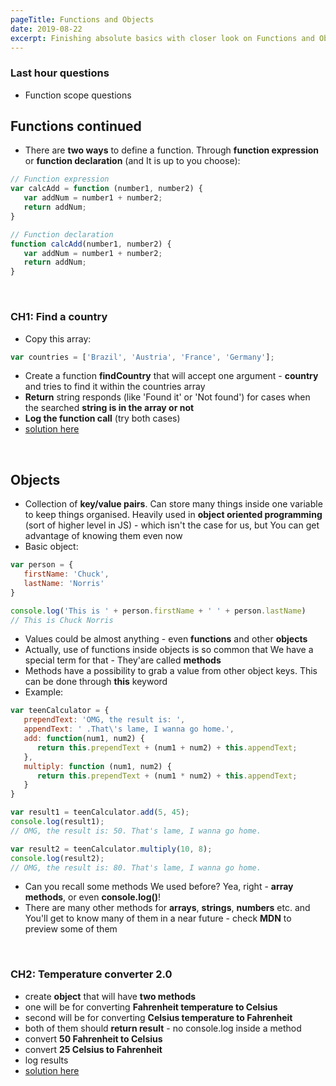 ```yaml
---
pageTitle: Functions and Objects
date: 2019-08-22
excerpt: Finishing absolute basics with closer look on Functions and Objects.
---
```


### Last hour questions
* Function scope questions

## Functions continued

* There are **two ways** to define a function. Through **function expression** or **function declaration** (and It is up to you choose):

````Javascript
// Function expression
var calcAdd = function (number1, number2) {
   var addNum = number1 + number2;
   return addNum;
}

// Function declaration
function calcAdd(number1, number2) {
   var addNum = number1 + number2;
   return addNum;
}
````

<br>

### CH1: Find a country

* Copy this array:
````Javascript
var countries = ['Brazil', 'Austria', 'France', 'Germany'];
````
* Create a function **findCountry** that will accept one argument - **country** and tries to find it within the countries array
* **Return** string responds (like 'Found it' or 'Not found') for cases when the searched **string is in the array or not**
* **Log the function call** (try both cases)
* [solution here](https://codepen.io/Phhunkhouse/pen/XWrMqeQ)

<br>

## Objects

* Collection of **key/value pairs**. Can store many things inside one variable to keep things organised. Heavily used in **object oriented programming** (sort of higher level in JS) - which isn't the case for us, but You can get advantage of knowing them even now
* Basic object:

````Javascript
var person = {
   firstName: 'Chuck',
   lastName: 'Norris'
}

console.log('This is ' + person.firstName + ' ' + person.lastName)
// This is Chuck Norris
````

* Values could be almost anything - even **functions** and other **objects**
* Actually, use of functions inside objects is so common that We have a special term for that - They'are called **methods**
* Methods have a possibility to grab a value from other object keys. This can be done through **this** keyword
* Example:

````Javascript
var teenCalculator = {
   prependText: 'OMG, the result is: ',
   appendText: ' .That\'s lame, I wanna go home.',
   add: function(num1, num2) {
      return this.prependText + (num1 + num2) + this.appendText;
   },
   multiply: function (num1, num2) {
      return this.prependText + (num1 * num2) + this.appendText;
   }
}

var result1 = teenCalculator.add(5, 45);
console.log(result1);
// OMG, the result is: 50. That's lame, I wanna go home.

var result2 = teenCalculator.multiply(10, 8);
console.log(result2);
// OMG, the result is: 80. That's lame, I wanna go home.
````

* Can you recall some methods We used before? Yea, right - **array methods**, or even **console.log()**!
* There are many other methods for **arrays**, **strings**, **numbers** etc. and You'll get to know many of them in a near future - check **MDN** to preview some of them

<br>

### CH2: Temperature converter 2.0

* create **object** that will have **two methods**
* one will be for converting **Fahrenheit temperature to Celsius**
* second will be for converting **Celsius temperature to Fahrenheit**
* both of them should **return result** - no console.log inside a method
* convert **50 Fahrenheit to Celsius**
* convert **25 Celsius to Fahrenheit**
* log results
* [solution here](https://codepen.io/Phhunkhouse/pen/vYBxjQx)